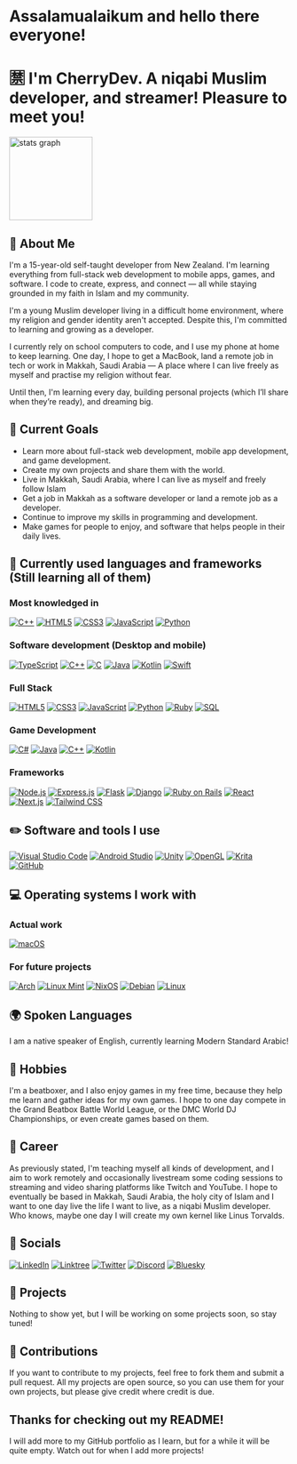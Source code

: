 # Assalamualaikum and hello there everyone!
# 🈲 I'm CherryDev. A niqabi Muslim developer, and streamer! Pleasure to meet you!

<img src="https://github-readme-stats.vercel.app/api?username=CherryDev-Arch&theme=dracula&locale=en&hide_border=false" height="150" alt="stats graph"  />

## 📌 About Me

I'm a 15-year-old self-taught developer from New Zealand. I'm learning everything from full-stack web development to mobile apps, games, and software. I code to create, express, and connect — all while staying grounded in my faith in Islam and my community.

I'm a young Muslim developer living in a difficult home environment, where my religion and gender identity aren't accepted. Despite this, I'm committed to learning and growing as a developer.

I currently rely on school computers to code, and I use my phone at home to keep learning. One day, I hope to get a MacBook, land a remote job in tech or work in Makkah, Saudi Arabia — A place where I can live freely as myself and practise my religion without fear.

Until then, I'm learning every day, building personal projects (which I’ll share when they’re ready), and dreaming big.

## 🌱 Current Goals

- Learn more about full-stack web development, mobile app development, and game development.
- Create my own projects and share them with the world.
- Live in Makkah, Saudi Arabia, where I can live as myself and freely follow Islam
- Get a job in Makkah as a software developer or land a remote job as a developer.
- Continue to improve my skills in programming and development.
- Make games for people to enjoy, and software that helps people in their daily lives.

## 📁 Currently used languages and frameworks (Still learning all of them)

### Most knowledged in

[![C++](https://img.shields.io/badge/c++-%2300599C.svg?style=for-the-badge&logo=c%2B%2B&logoColor=white)](https://cplusplus.com/)
[![HTML5](https://img.shields.io/badge/html5-%23E34F26.svg?style=for-the-badge&logo=html5&logoColor=white)](https://developer.mozilla.org/en-US/docs/Web/HTML)
[![CSS3](https://img.shields.io/badge/css3-%231572B6.svg?style=for-the-badge&logo=css3&logoColor=white)](https://developer.mozilla.org/en-US/docs/Web/CSS)
[![JavaScript](https://img.shields.io/badge/javascript-%23323330.svg?style=for-the-badge&logo=javascript&logoColor=%23F7DF1E)](https://developer.mozilla.org/en-US/docs/Web/JavaScript)
[![Python](https://img.shields.io/badge/Python-%233776AB.svg?style=for-the-badge&logo=Python&logoColor=white)](https://www.python.org/)

### Software development (Desktop and mobile)

[![TypeScript](https://img.shields.io/badge/TypeScript-%23007ACC.svg?style=for-the-badge&logo=typescript&logoColor=white)](https://www.typescriptlang.org)
[![C++](https://img.shields.io/badge/c++-%2300599C.svg?style=for-the-badge&logo=c%2B%2B&logoColor=white)](https://cplusplus.com/)
[![C](https://img.shields.io/badge/c-%2300599C.svg?style=for-the-badge&logo=c&logoColor=white)](https://www.c-language.org/)
[![Java](https://img.shields.io/badge/java-%23ED8B00.svg?style=for-the-badge&logo=openjdk&logoColor=white)](https://www.java.com/en/)
[![Kotlin](https://img.shields.io/badge/kotlin-%237F52FF.svg?style=for-the-badge&logo=kotlin&logoColor=white)](https://kotlinlang.org/)
[![Swift](https://img.shields.io/badge/swift-%23FA7343.svg?style=for-the-badge&logo=swift&logoColor=white)](https://www.swift.org/)

### Full Stack

[![HTML5](https://img.shields.io/badge/html5-%23E34F26.svg?style=for-the-badge&logo=html5&logoColor=white)](https://developer.mozilla.org/en-US/docs/Web/HTML)
[![CSS3](https://img.shields.io/badge/css3-%231572B6.svg?style=for-the-badge&logo=css3&logoColor=white)](https://developer.mozilla.org/en-US/docs/Web/CSS)
[![JavaScript](https://img.shields.io/badge/javascript-%23323330.svg?style=for-the-badge&logo=javascript&logoColor=%23F7DF1E)](https://developer.mozilla.org/en-US/docs/Web/JavaScript)
[![Python](https://img.shields.io/badge/Python-%233776AB.svg?style=for-the-badge&logo=Python&logoColor=white)](https://www.python.org/)
[![Ruby](https://img.shields.io/badge/ruby-%23CC342D.svg?style=for-the-badge&logo=ruby&logoColor=white)](https://www.ruby-lang.org/en/)
[![SQL](https://img.shields.io/badge/SQL-%230070D5.svg?style=for-the-badge&logo=MySQL&logoColor=white)](https://www.mysql.com/)

### Game Development

[![C#](https://img.shields.io/badge/c%23-%23239120.svg?style=for-the-badge&logo=csharp&logoColor=white)](https://learn.microsoft.com/en-us/dotnet/csharp/tour-of-csharp/)
[![Java](https://img.shields.io/badge/java-%23ED8B00.svg?style=for-the-badge&logo=openjdk&logoColor=white)](https://www.java.com/en/)
[![C++](https://img.shields.io/badge/c++-%2300599C.svg?style=for-the-badge&logo=c%2B%2B&logoColor=white)](https://cplusplus.com/)
[![Kotlin](https://img.shields.io/badge/kotlin-%237F52FF.svg?style=for-the-badge&logo=kotlin&logoColor=white)](https://kotlinlang.org/)

### Frameworks

[![Node.js](https://img.shields.io/badge/Node.js-339933?style=for-the-badge&logo=nodedotjs&logoColor=white)](https://nodejs.org/)
[![Express.js](https://img.shields.io/badge/Express.js-000000?style=for-the-badge&logo=express&logoColor=white)](https://expressjs.com/)
[![Flask](https://img.shields.io/badge/Flask-000000?style=for-the-badge&logo=flask&logoColor=white)](https://flask.palletsprojects.com/)
[![Django](https://img.shields.io/badge/Django-092E20?style=for-the-badge&logo=django&logoColor=white)](https://www.djangoproject.com/)
[![Ruby on Rails](https://img.shields.io/badge/Ruby_on_Rails-CC0000?style=for-the-badge&logo=ruby-on-rails&logoColor=white)](https://rubyonrails.org/)
[![React](https://img.shields.io/badge/React-20232A?style=for-the-badge&logo=react&logoColor=61DAFB)](https://react.dev/)
[![Next.js](https://img.shields.io/badge/Next.js-000000?style=for-the-badge&logo=nextdotjs&logoColor=white)](https://nextjs.org/)
[![Tailwind CSS](https://img.shields.io/badge/Tailwind_CSS-38B2AC?style=for-the-badge&logo=tailwind-css&logoColor=white)](https://tailwindcss.com/)


## ✏️ Software and tools I use

[![Visual Studio Code](https://img.shields.io/badge/Visual%20Studio%20Code-0078d7.svg?style=for-the-badge&logo=visual-studio-code&logoColor=white)](https://code.visualstudio.com/)
[![Android Studio](https://img.shields.io/badge/android%20studio-346ac1?style=for-the-badge&logo=android%20studio&logoColor=white)](https://developer.android.com/studio)
[![Unity](https://img.shields.io/badge/unity-%23000000.svg?style=for-the-badge&logo=unity&logoColor=white)](https://unity.com/)
[![OpenGL](https://img.shields.io/badge/OpenGL-white?logo=OpenGL&style=for-the-badge)](https://www.opengl.org/)
[![Krita](https://img.shields.io/badge/Krita-203759?style=for-the-badge&logo=krita&logoColor=EEF37B)](https://krita.org/en/)
[![GitHub](https://img.shields.io/badge/github-%23121011.svg?style=for-the-badge&logo=github&logoColor=white)](https://github.com)

## 💻 Operating systems I work with

### Actual work

[![macOS](https://img.shields.io/badge/mac%20os-000000?style=for-the-badge&logo=macos&logoColor=F0F0F0)](https://www.apple.com/nz/macos/macos-sequoia/)

### For future projects

[![Arch](https://img.shields.io/badge/Arch%20Linux-1793D1?logo=arch-linux&logoColor=fff&style=for-the-badge)](https://archlinux.org/)
[![Linux Mint](https://img.shields.io/badge/Linux%20Mint-87CF3E?style=for-the-badge&logo=Linux%20Mint&logoColor=white)](https://linuxmint.com/)
[![NixOS](https://img.shields.io/badge/NIXOS-5277C3.svg?style=for-the-badge&logo=NixOS&logoColor=white)](https://nixos.org/)
[![Debian](https://img.shields.io/badge/Debian-D70A53?style=for-the-badge&logo=debian&logoColor=white)](https://www.debian.org/)
[![Linux](https://img.shields.io/badge/Linux-FCC624?style=for-the-badge&logo=Linux&logoColor=black)](https://www.linux.org/pages/download/)

## 🌍 Spoken Languages

I am a native speaker of English, currently learning Modern Standard Arabic!

## 📔 Hobbies

I'm a beatboxer, and I also enjoy games in my free time, because they help me learn and gather ideas for my own games. I hope to one day compete in the Grand Beatbox Battle World League, or the DMC World DJ Championships, or even create games based on them.

## 📝 Career

As previously stated, I'm teaching myself all kinds of development, and I aim to work remotely and occasionally livestream some coding sessions to streaming and video sharing platforms like Twitch and YouTube. I hope to eventually be based in Makkah, Saudi Arabia, the holy city of Islam and I want to one day live the life I want to live, as a niqabi Muslim developer. Who knows, maybe one day I will create my own kernel like Linus Torvalds.

## 🔗 Socials

[![LinkedIn](https://img.shields.io/badge/linkedin-%230077B5.svg?style=for-the-badge&logo=linkedin&logoColor=white)](https://www.linkedin.com/in/joshua-miller-56a63a355/)
[![Linktree](https://img.shields.io/badge/linktree-1de9b6?style=for-the-badge&logo=linktree&logoColor=white)](https://linktr.ee/CherryDev)
[![Twitter](https://img.shields.io/badge/X-%23000000.svg?style=for-the-badge&logo=X&logoColor=white)](https://bsky.app/profile/yaesongmoon.bsky.social)
[![Discord](https://img.shields.io/badge/Discord-%235865F2.svg?style=for-the-badge&logo=discord&logoColor=white)](https://discord.gg/dX5sVZhQke)
[![Bluesky](https://img.shields.io/badge/Bluesky-0285FF?style=for-the-badge&logo=Bluesky&logoColor=white)](https://bsky.app/profile/yaesongmoon.bsky.social)

## 📂 Projects

Nothing to show yet, but I will be working on some projects soon, so stay tuned!

## 🤝 Contributions

If you want to contribute to my projects, feel free to fork them and submit a pull request.
All my projects are open source, so you can use them for your own projects, but please give credit where credit is due.

## Thanks for checking out my README!

I will add more to my GitHub portfolio as I learn, but for a while it will be quite empty.
Watch out for when I add more projects!
